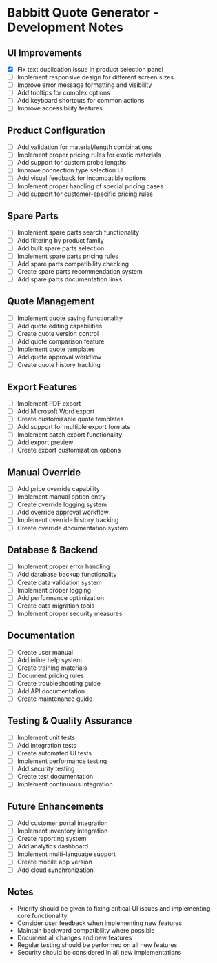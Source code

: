 # Babbitt Quote Generator - Development Notes

## UI Improvements
- [X] Fix text duplication issue in product selection panel
- [ ] Implement responsive design for different screen sizes
- [ ] Improve error message formatting and visibility
- [ ] Add tooltips for complex options
- [ ] Add keyboard shortcuts for common actions
- [ ] Improve accessibility features

## Product Configuration
- [ ] Add validation for material/length combinations
- [ ] Implement proper pricing rules for exotic materials
- [ ] Add support for custom probe lengths
- [ ] Improve connection type selection UI
- [ ] Add visual feedback for incompatible options
- [ ] Implement proper handling of special pricing cases
- [ ] Add support for customer-specific pricing rules

## Spare Parts
- [ ] Implement spare parts search functionality
- [ ] Add filtering by product family
- [ ] Add bulk spare parts selection
- [ ] Implement spare parts pricing rules
- [ ] Add spare parts compatibility checking
- [ ] Create spare parts recommendation system
- [ ] Add spare parts documentation links

## Quote Management
- [ ] Implement quote saving functionality
- [ ] Add quote editing capabilities
- [ ] Create quote version control
- [ ] Add quote comparison feature
- [ ] Implement quote templates
- [ ] Add quote approval workflow
- [ ] Create quote history tracking

## Export Features
- [ ] Implement PDF export
- [ ] Add Microsoft Word export
- [ ] Create customizable quote templates
- [ ] Add support for multiple export formats
- [ ] Implement batch export functionality
- [ ] Add export preview
- [ ] Create export customization options

## Manual Override
- [ ] Add price override capability
- [ ] Implement manual option entry
- [ ] Create override logging system
- [ ] Add override approval workflow
- [ ] Implement override history tracking
- [ ] Create override documentation system

## Database & Backend
- [ ] Implement proper error handling
- [ ] Add database backup functionality
- [ ] Create data validation system
- [ ] Implement proper logging
- [ ] Add performance optimization
- [ ] Create data migration tools
- [ ] Implement proper security measures

## Documentation
- [ ] Create user manual
- [ ] Add inline help system
- [ ] Create training materials
- [ ] Document pricing rules
- [ ] Create troubleshooting guide
- [ ] Add API documentation
- [ ] Create maintenance guide

## Testing & Quality Assurance
- [ ] Implement unit tests
- [ ] Add integration tests
- [ ] Create automated UI tests
- [ ] Implement performance testing
- [ ] Add security testing
- [ ] Create test documentation
- [ ] Implement continuous integration

## Future Enhancements
- [ ] Add customer portal integration
- [ ] Implement inventory integration
- [ ] Create reporting system
- [ ] Add analytics dashboard
- [ ] Implement multi-language support
- [ ] Create mobile app version
- [ ] Add cloud synchronization

## Notes
- Priority should be given to fixing critical UI issues and implementing core functionality
- Consider user feedback when implementing new features
- Maintain backward compatibility where possible
- Document all changes and new features
- Regular testing should be performed on all new features
- Security should be considered in all new implementations
